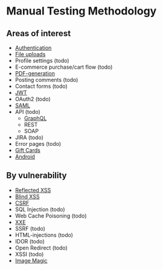 # Manual Testing Methodology

## Areas of interest
+ [Authentication](https://github.com/Bengman/Methodology/blob/master/authentication.md)
+ [File uploads](https://github.com/Bengman/Methodology/blob/master/file_upload.md)
+ Profile settings (todo)
+ E-commerce purchase/cart flow (todo)
+ [PDF-generation](https://github.com/Bengman/Methodology/blob/master/pdf_gen.md)
+ Posting comments (todo)
+ Contact forms (todo)
+ [JWT](https://github.com/Bengman/Methodology/blob/master/jwt.md)
+ OAuth2 (todo)
+ [SAML](https://github.com/Bengman/Methodology/blob/master/saml.md)
+ API (todo)
  - [GraphQL](https://github.com/Bengman/Methodology/blob/master/graphql.md)
  - REST
  - SOAP
+ JIRA (todo)
+ Error pages (todo)
+ [Gift Cards](https://github.com/Bengman/Methodology/blob/master/gift_cards.md)
+ [Android](https://github.com/Bengman/Methodology/blob/master/android.md)


## By vulnerability
+ [Reflected XSS](https://github.com/Bengman/Methodology/blob/master/reflected_xss.md)
+ [Blind XSS](https://github.com/Bengman/Methodology/blob/master/blind_xss.md)
+ [CSRF](https://github.com/Bengman/Methodology/blob/master/csrf.md)
+ SQL Injection (todo)
+ Web Cache Poisoning (todo)
+ [XXE](https://github.com/Bengman/Methodology/blob/master/xxe.md)
+ SSRF (todo)
+ HTML-injections (todo)
+ IDOR (todo)
+ Open Redirect (todo)
+ XSSI (todo)
+ [Image Magic](https://github.com/Bengman/Methodology/blob/master/image_magic.md)
